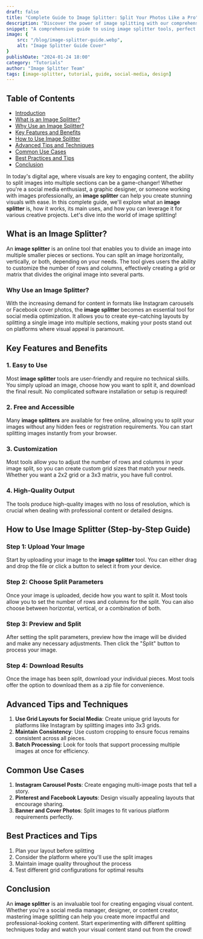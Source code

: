 ```yaml
---
draft: false
title: "Complete Guide to Image Splitter: Split Your Photos Like a Pro"
description: "Discover the power of image splitting with our comprehensive guide. Learn professional techniques for creating stunning split images, optimize your photos for various platforms, and master the art of visual storytelling through creative image layouts!"
snippet: "A comprehensive guide to using image splitter tools, perfect for social media enthusiasts, graphic designers, and anyone working with images professionally."
image: {
    src: "/blog/image-splitter-guide.webp",
    alt: "Image Splitter Guide Cover"
}
publishDate: "2024-01-24 18:00"
category: "Tutorials"
author: "Image Splitter Team"
tags: [image-splitter, tutorial, guide, social-media, design]
---
```


## Table of Contents
- [Introduction](#introduction)
- [What is an Image Splitter?](#what-is-an-image-splitter)
- [Why Use an Image Splitter?](#why-use-an-image-splitter)
- [Key Features and Benefits](#key-features-and-benefits)
- [How to Use Image Splitter](#how-to-use-image-splitter)
- [Advanced Tips and Techniques](#advanced-tips-and-techniques)
- [Common Use Cases](#common-use-cases)
- [Best Practices and Tips](#best-practices-and-tips)
- [Conclusion](#conclusion)

In today's digital age, where visuals are key to engaging content, the ability to split images into multiple sections can be a game-changer! Whether you're a social media enthusiast, a graphic designer, or someone working with images professionally, an **image splitter** can help you create stunning visuals with ease. In this complete guide, we'll explore what an **image splitter** is, how it works, its main uses, and how you can leverage it for various creative projects. Let's dive into the world of image splitting!

## What is an Image Splitter?

An **image splitter** is an online tool that enables you to divide an image into multiple smaller pieces or sections. You can split an image horizontally, vertically, or both, depending on your needs. The tool gives users the ability to customize the number of rows and columns, effectively creating a grid or matrix that divides the original image into several parts.

### Why Use an Image Splitter?

With the increasing demand for content in formats like Instagram carousels or Facebook cover photos, the **image splitter** becomes an essential tool for social media optimization. It allows you to create eye-catching layouts by splitting a single image into multiple sections, making your posts stand out on platforms where visual appeal is paramount.

## Key Features and Benefits

### 1. Easy to Use
Most **image splitter** tools are user-friendly and require no technical skills. You simply upload an image, choose how you want to split it, and download the final result. No complicated software installation or setup is required!

### 2. Free and Accessible
Many **image splitters** are available for free online, allowing you to split your images without any hidden fees or registration requirements. You can start splitting images instantly from your browser.

### 3. Customization
Most tools allow you to adjust the number of rows and columns in your image split, so you can create custom grid sizes that match your needs. Whether you want a 2x2 grid or a 3x3 matrix, you have full control.

### 4. High-Quality Output
The tools produce high-quality images with no loss of resolution, which is crucial when dealing with professional content or detailed designs.

## How to Use Image Splitter (Step-by-Step Guide)

### Step 1: Upload Your Image
Start by uploading your image to the **image splitter** tool. You can either drag and drop the file or click a button to select it from your device.

### Step 2: Choose Split Parameters
Once your image is uploaded, decide how you want to split it. Most tools allow you to set the number of rows and columns for the split. You can also choose between horizontal, vertical, or a combination of both.

### Step 3: Preview and Split
After setting the split parameters, preview how the image will be divided and make any necessary adjustments. Then click the "Split" button to process your image.

### Step 4: Download Results
Once the image has been split, download your individual pieces. Most tools offer the option to download them as a zip file for convenience.

## Advanced Tips and Techniques

1. **Use Grid Layouts for Social Media**: Create unique grid layouts for platforms like Instagram by splitting images into 3x3 grids.
2. **Maintain Consistency**: Use custom cropping to ensure focus remains consistent across all pieces.
3. **Batch Processing**: Look for tools that support processing multiple images at once for efficiency.

## Common Use Cases

1. **Instagram Carousel Posts**: Create engaging multi-image posts that tell a story.
2. **Pinterest and Facebook Layouts**: Design visually appealing layouts that encourage sharing.
3. **Banner and Cover Photos**: Split images to fit various platform requirements perfectly.

## Best Practices and Tips

1. Plan your layout before splitting
2. Consider the platform where you'll use the split images
3. Maintain image quality throughout the process
4. Test different grid configurations for optimal results

## Conclusion

An **image splitter** is an invaluable tool for creating engaging visual content. Whether you're a social media manager, designer, or content creator, mastering image splitting can help you create more impactful and professional-looking content. Start experimenting with different splitting techniques today and watch your visual content stand out from the crowd!
